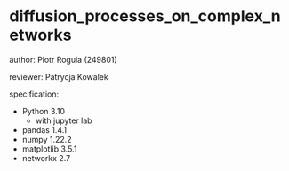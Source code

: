 # diffusion_processes_on_complex_networks

author: Piotr Rogula (249801)

reviewer: Patrycja Kowalek

specification:
* Python 3.10 
  * with jupyter lab
* pandas 1.4.1
* numpy 1.22.2
* matplotlib 3.5.1
* networkx 2.7


